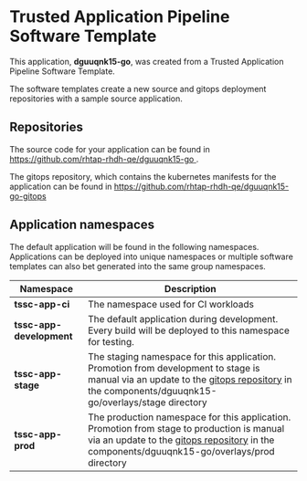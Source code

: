 # Trusted Application Pipeline Software Template

This application, **dguuqnk15-go**, was created from a Trusted Application Pipeline Software Template.

The software templates create a new source and gitops deployment repositories with a sample source application. 

## Repositories

The source code for your application can be found in [https://github.com/rhtap-rhdh-qe/dguuqnk15-go ](https://github.com/rhtap-rhdh-qe/dguuqnk15-go ).
 
The gitops repository, which contains the kubernetes manifests for the application can be found in 
[https://github.com/rhtap-rhdh-qe/dguuqnk15-go-gitops ](https://github.com/rhtap-rhdh-qe/dguuqnk15-go-gitops ) 

## Application namespaces 

The default application will be found in the following namespaces. Applications can be deployed into unique namespaces or multiple software templates can also bet generated into the same group namespaces.  

|  Namespace   |  Description   |  
| -------- | -------- |
| **tssc-app-ci** | The namespace used for CI workloads |
| **tssc-app-development** | The default application during development. Every build will be deployed to this namespace for testing. |
| **tssc-app-stage** | The staging namespace for this application. Promotion from development to stage is manual via an update to the [gitops repository](https://github.com/rhtap-rhdh-qe/dguuqnk15-go-gitops ) in the components/dguuqnk15-go/overlays/stage directory |
| **tssc-app-prod** | The production namespace for this application. Promotion from stage to production is manual via an update to the [gitops repository](https://github.com/rhtap-rhdh-qe/dguuqnk15-go-gitops ) in the components/dguuqnk15-go/overlays/prod directory |